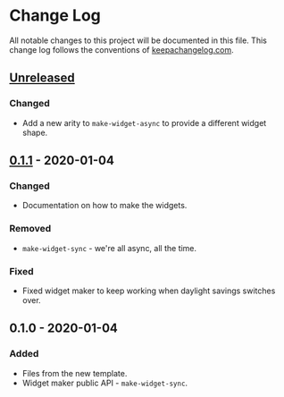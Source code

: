 # Change Log
All notable changes to this project will be documented in this file. This change log follows the conventions of [keepachangelog.com](http://keepachangelog.com/).

## [Unreleased]
### Changed
- Add a new arity to `make-widget-async` to provide a different widget shape.

## [0.1.1] - 2020-01-04
### Changed
- Documentation on how to make the widgets.

### Removed
- `make-widget-sync` - we're all async, all the time.

### Fixed
- Fixed widget maker to keep working when daylight savings switches over.

## 0.1.0 - 2020-01-04
### Added
- Files from the new template.
- Widget maker public API - `make-widget-sync`.

[Unreleased]: https://github.com/your-name/fix.core/compare/0.1.1...HEAD
[0.1.1]: https://github.com/your-name/fix.core/compare/0.1.0...0.1.1
